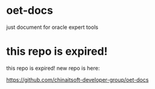 # oet-docs
just document for oracle expert tools

# this repo is expired!

this repo is expired! new repo is here:

https://github.com/chinaitsoft-developer-group/oet-docs
